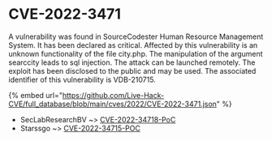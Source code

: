 # CVE-2022-3471

A vulnerability was found in SourceCodester Human Resource Management System. It has been declared as critical. Affected by this vulnerability is an unknown functionality of the file city.php. The manipulation of the argument searccity leads to sql injection. The attack can be launched remotely. The exploit has been disclosed to the public and may be used. The associated identifier of this vulnerability is VDB-210715.

{% embed url="https://github.com/Live-Hack-CVE/full_database/blob/main/cves/2022/CVE-2022-3471.json" %}


* SecLabResearchBV ~> [CVE-2022-34718-PoC](https://www.alice-snow.ru/2022/database/cve-2022-3471/cve-2022-34718-poc-seclabresearchbv)
* Starssgo ~> [CVE-2022-34715-POC](https://www.alice-snow.ru/2022/database/cve-2022-3471/cve-2022-34715-poc-starssgo)